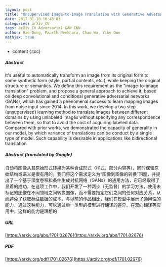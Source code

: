 ```yaml
---
layout: post
title: "Unsupervised Image-to-Image Translation with Generative Adversarial Networks"
date: 2017-01-10 16:43:03
categories: arXiv_CV
tags: arXiv_CV Adversarial GAN CNN
author: Hao Dong, Paarth Neekhara, Chao Wu, Yike Guo
mathjax: true
---
```


* content
{:toc}

##### Abstract
It's useful to automatically transform an image from its original form to some synthetic form (style, partial contents, etc.), while keeping the original structure or semantics. We define this requirement as the "image-to-image translation" problem, and propose a general approach to achieve it, based on deep convolutional and conditional generative adversarial networks (GANs), which has gained a phenomenal success to learn mapping images from noise input since 2014. In this work, we develop a two step (unsupervised) learning method to translate images between different domains by using unlabeled images without specifying any correspondence between them, so that to avoid the cost of acquiring labeled data. Compared with prior works, we demonstrated the capacity of generality in our model, by which variance of translations can be conduct by a single type of model. Such capability is desirable in applications like bidirectional translation

##### Abstract (translated by Google)
自动将图像从其原始形式转换为某种合成形式（样式，部分内容等），同时保留原始结构或语义是很有用的。我们将这个需求定义为“图像到图像的转换”问题，并提出了一个基于深度卷积和条件生成对抗网络（GANs）的通用方法，它已经取得了显着的成功，在这项工作中，我们开发了一种两步（无监督）的学习方法，使用未标记的图像在不同领域之间转换图像，而不需要指定它们之间的任何对应关系，从而避免了获取标注数据的成本。与以前的作品相比，我们在模型中展示了通用性的能力，通过这种能力，可以通过单一类型的模型进行翻译的差异。在双向翻译等应用中，这样的能力是理想的

##### URL
[https://arxiv.org/abs/1701.02676](https://arxiv.org/abs/1701.02676)

##### PDF
[https://arxiv.org/pdf/1701.02676](https://arxiv.org/pdf/1701.02676)

